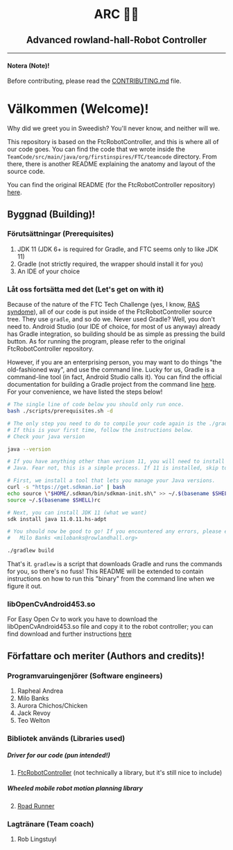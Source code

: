 <h1 align="center">ARC 🧑‍💻</h1>
<h2 align="center">Advanced rowland-hall-Robot Controller</h2>

---

#### Notera (Note)!
Before contributing, please read the [CONTRIBUTING.md](https://github.com/Rowland-Hall-Iron-Lions/ARC/blob/master/CONTRIBUTING.md) file.

# Välkommen (Welcome)!
Why did we greet you in Sweedish? You'll never know, and neither will we.

This repository is based on the FtcRobotController, and this is where all of our code goes. You can find the code that we wrote inside the `TeamCode/src/main/java/org/firstinspires/FTC/teamcode` directory. From there, there is another README explaining the anatomy and layout of the source code.

You can find the original README (for the FtcRobotController repository) [here](https://github.com/FIRST-Tech-Challenge/FtcRobotController).

## Byggnad (Building)!
### Förutsättningar (Prerequisites)
1. JDK 11 (JDK 6+ is required for Gradle, and FTC seems only to like JDK 11)
2. Gradle (not strictly required, the wrapper should install it for you)
3. An IDE of your choice

### Låt oss fortsätta med det (Let's get on with it)
Because of the nature of the FTC Tech Challenge (yes, I know, [RAS syndome](https://en.wikipedia.org/wiki/RAS_syndrome)), all of our code is put inside of the FtcRobotController source tree. They use `gradle`, and so do we. Never used Gradle? Well, you don't need to. Android Studio (our IDE of choice, for most of us anyway) already has Gradle integration, so building should be as simple as pressing the build button. As for running the program, please refer to the original FtcRobotController repository.

However, if you are an enterprising person, you may want to do things "the old-fashioned way", and use the command line. Lucky for us, Gradle is a command-line tool (in fact, Android Studio calls it). You can find the official documentation for building a Gradle project from the command line [here](https://spring.io/guides/gs/gradle/). For your convenience, we have listed the steps below!

```bash
# The single line of code below you should only run once.
bash ./scripts/prerequisites.sh -d

# The only step you need to do to compile your code again is the ./gradlew builds command.
# If this is your first time, follow the instructions below.
# Check your java version

java --version

# If you have anything other than verison 11, you will need to install it, because Java is
# Java. Fear not, this is a simple process. If 11 is installed, skip to the bottom.

# First, we install a tool that lets you manage your Java versions.
curl -s "https://get.sdkman.io" | bash
echo source \"$HOME/.sdkman/bin/sdkman-init.sh\" >> ~/.$(basename $SHELL)rc
source ~/.$(basename $SHELL)rc

# Next, you can install JDK 11 (what we want)
sdk install java 11.0.11.hs-adpt

# You should now be good to go! If you encountered any errors, please email/text/contact:
#   Milo Banks <milobanks@rowlandhall.org>

./gradlew build
```

That's it. `gradlew` is a script that downloads Gradle and runs the commands for you, so there's no fuss! This README will be extended to contain instructions on how to run this "binary" from the command line when we figure it out.

### libOpenCvAndroid453.so
For Easy Open Cv to work you have to download the libOpenCvAndroid453.so file and copy it to the robot controller; you can find download and further instructions [here](https://github.com/OpenFTC/EasyOpenCV)

## Författare och meriter (Authors and credits)!
### Programvaruingenjörer (Software engineers)
1. Rapheal Andrea
2. Milo Banks
3. Aurora Chichos/Chicken
4. Jack Revoy
5. Teo Welton

### Bibliotek används (Libraries used)
##### Driver for our code (pun intended!)
1. [FtcRobotController](https://github.com/FIRST-Tech-Challenge/FtcRobotController) (not technically a library, but it's still nice to include)

##### Wheeled mobile robot motion planning library
2. [Road Runner](https://github.com/acmerobotics/road-runner)

### Lagtränare (Team coach)
1. Rob Lingstuyl

